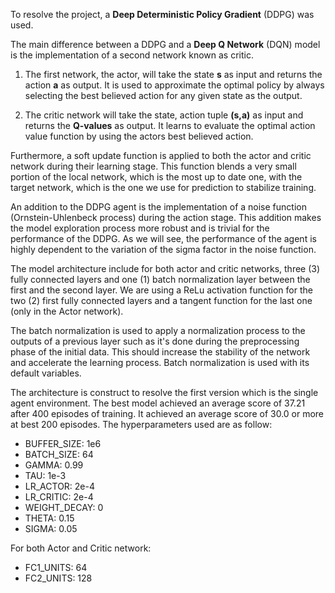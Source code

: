 To resolve the project, a **Deep Deterministic Policy Gradient** (DDPG) was used.

The main difference between a DDPG and a **Deep Q Network** (DQN) model is the implementation of a second network known as critic.
1. The first network, the actor, will take the state **s** as input and returns the action **a** as output. It is used to approximate the optimal policy by always selecting the best believed action for any given state as the output.

2. The critic network will take the state, action tuple **(s,a)** as input and returns the **Q-values** as output. It learns to evaluate the optimal action value function by using the actors best believed action.

Furthermore, a soft update function is applied to both the actor and critic network during their learning stage. This function blends a very small portion of the local network, which is the most up to date one, with the target network, which is the one we use for prediction to stabilize training.

An addition to the DDPG agent is the implementation of a noise function (Ornstein-Uhlenbeck process) during the action stage. This addition makes the model exploration process more robust and is trivial for the performance of the DDPG. As we will see, the performance of the agent is highly dependent to the variation of the sigma factor in the noise function.

The model architecture include for both actor and critic networks, three (3) fully connected layers and one (1) batch normalization layer between the first and the second layer. We are using a ReLu activation function for the two (2) first fully connected layers and a tangent function for the last one (only in the Actor network).

The batch normalization is used to apply a normalization process to the outputs of a previous layer such as it's done during the preprocessing phase of the initial data. This should increase the stability of the network and accelerate the learning process. Batch normalization is used with its default variables.

The architecture is construct to resolve the first version which is the single agent environment.
The best model achieved an average score of 37.21 after 400 episodes of training. It achieved an average score of 30.0 or more at best 200 episodes. The hyperparameters used are as follow:

* BUFFER_SIZE:  1e6
* BATCH_SIZE:   64
* GAMMA:        0.99
* TAU:          1e-3
* LR_ACTOR:     2e-4
* LR_CRITIC:    2e-4
* WEIGHT_DECAY: 0
* THETA:        0.15
* SIGMA:        0.05

For both Actor and Critic network:
* FC1_UNITS:    64
* FC2_UNITS:    128
